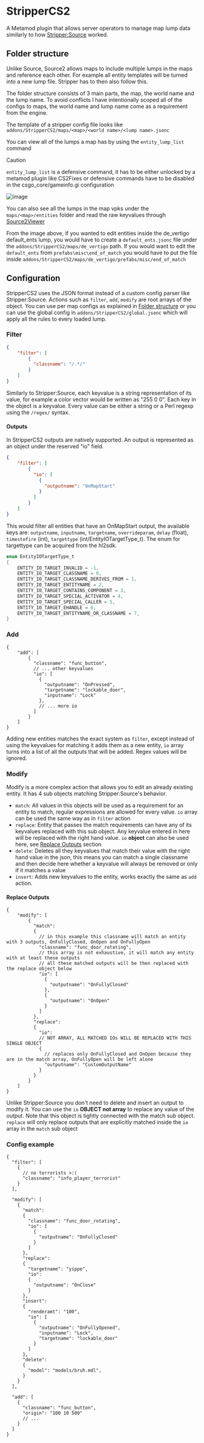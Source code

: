 
# StripperCS2

A Metamod plugin that allows server operators to manage map lump data similarly to how [Stripper:Source](https://www.bailopan.net/stripper/) worked.

## Folder structure
Unlike Source, Source2 allows maps to include multiple lumps in the maps and reference each other. For example all entity templates will be turned into a new lump file. Stripper has to then also follow this.

The folder structure consists of 3 main parts, the map, the world name and the lump name. To avoid conflicts I have intentionally scoped all of the configs to maps, the world name and lump name come as a requirement from the engine.

The template of a stripper config file looks like `addons/StripperCS2/maps/<map>/<world name>/<lump name>.jsonc`

You can view all of the lumps a map has by using the `entity_lump_list` command

> [!CAUTION]
> `entity_lump_list` is a defensive command, it has to be either unlocked by a metamod plugin like CS2Fixes or defensive commands have to be disabled in the csgo_core/gameinfo.gi configuration

![image](https://github.com/Source2ZE/StripperCS2/assets/45881722/2ccacaf2-8a78-4ccb-99e5-14781465fd2e)

You can also see all the lumps in the map vpks under the `maps/<map>/entities` folder and read the raw keyvalues through [Source2Viewer](https://valveresourceformat.github.io/)

From the image above, if you wanted to edit entities inside the de_vertigo default_ents lump, you would have to create a `default_ents.jsonc` file under the `addons/StripperCS2/maps/de_vertigo` path. If you would want to edit the `default_ents` from `prefabs\misc\end_of_match` you would have to put the file inside `addons/StripperCS2/maps/de_vertigo/prefabs/misc/end_of_match`

## Configuration

StripperCS2 uses the JSON format instead of a custom config parser like Stripper:Source. Actions such as `filter`, `add`, `modify` are root arrays of the object.
You can use per map configs as explained in [Folder structure](#folder-structure) or you can use the global config in `addons/StripperCS2/global.jsonc` which will apply all the rules to every loaded lump.

### Filter
```json
{
    "filter": [
        {
          "classname": "/.*/"
        }
    ]
}
```

Similarly to Stripper:Source, each keyvalue is a string representation of its value, for example a color vector would be written as "255 0 0". Each key in the object is a keyvalue.
Every value can be either a string or a Perl regexp using the `/regex/` syntax.

#### Outputs

In StripperCS2 outputs are natively supported. An output is represented as an object under the reserved "io" field.

```json
{
    "filter": [
        {
          "io": [
            {
              "outputname": "OnMapStart"
            }
          ]
        }
    ]
}
```

This would filter all entities that have an OnMapStart output, the available keys are: `outputname`, `inputname`, `targetname`, `overrideparam`, `delay` (float), `timestofire` (int), `targettype` (int/EntityIOTargetType_t).
The enum for targettype can be acquired from the hl2sdk.
```c
enum EntityIOTargetType_t
{
	ENTITY_IO_TARGET_INVALID = -1,
	ENTITY_IO_TARGET_CLASSNAME = 0,
	ENTITY_IO_TARGET_CLASSNAME_DERIVES_FROM = 1,
	ENTITY_IO_TARGET_ENTITYNAME = 2,
	ENTITY_IO_TARGET_CONTAINS_COMPONENT = 3,
	ENTITY_IO_TARGET_SPECIAL_ACTIVATOR = 4,
	ENTITY_IO_TARGET_SPECIAL_CALLER = 5,
	ENTITY_IO_TARGET_EHANDLE = 6,
	ENTITY_IO_TARGET_ENTITYNAME_OR_CLASSNAME = 7,
}
```

### Add

```jsonc
{
    "add": [
        {
          "classname": "func_button",
          // ... other keyvalues
          "io": [
            {
              "outputname": "OnPressed",
              "targetname": "lockable_door",
              "inputname": "Lock"
            },
            // ... more io
          ]
        }
    ]
}
```

Adding new entities matches the exact system as `filter`, except instead of using the keyvalues for matching it adds them as a new entity, `io` array turns into a list of all the outputs that will be added. Regex values will be ignored.

### Modify

Modify is a more complex action that allows you to edit an already existing entity.
It has 4 sub objects matching Stripper:Source's behavior.

- `match`: All values in this objects will be used as a requirement for an entity to match, regular expressions are allowed for every value. `io` array can be used the same way as in `filter` action
- `replace`: Entity that passes the match requirements can have any of its keyvalues replaced with this sub object. Any keyvalue entered in here will be replaced with the right hand value. `io` **object** can also be used here, see [Replace Outputs](#replace-outputs) section
- `delete`: Deletes all they keyvalues that match their value with the right hand value in the json, this means you can match a single classname and then decide here whether a keyvalue will always be removed or only if it matches a value
- `insert`: Adds new keyvalues to the entity, works exactly the same as `add` action.

#### Replace Outputs

```jsonc
{
    "modify": [
        {
          "match":
          {
            // in this example this classname will match an entity with 3 outputs, OnFullyClosed, OnOpen and OnFullyOpen
            "classname": "func_door_rotating",
            // this array is not exhaustive, it will match any entity with at least these outputs
            // all these matched outputs will be then replaced with the replace object below
            "io": [
              {
                "outputname": "OnFullyClosed"
              },
              {
                "outputname": "OnOpen"
              }
            ]
          },
          "replace":
          {
            "io":
            // NOT ARRAY, ALL MATCHED IOs WILL BE REPLACED WITH THIS SINGLE OBJECT
            {
              // replaces only OnFullyClosed and OnOpen because they are in the match array, OnFullyOpen will be left alone
              "outputname": "CustomOutputName"
            }
          }
        }
    ]
}
```

Unlike Stripper:Source you don't need to delete and insert an output to modify it. You can use the `io` **OBJECT not array** to replace any value of the output. Note that this object is tightly connected with the match sub object. `replace` will only replace outputs that are explicitly matched inside the `io` array in the `match` sub object


### Config example

```jsonc
{
  "filter": [
    {
      // no terrorists >:(
      "classname": "info_player_terrorist"
    }
  ],

  "modify": [
    {
      "match":
      {
        "classname": "func_door_rotating",
        "io": [
          {
            "outputname": "OnFullyClosed"
          }
        ]
      },
      "replace":
      {
        "targetname": "yippe",
        "io":
        {
          "outputname": "OnClose"
        }
      },
      "insert":
      {
        "renderamt": "100",
        "io": [
          {
            "outputname": "OnFullyOpened",
            "inputname": "Lock",
            "targetname": "lockable_door"
          }
        ]
      },
      "delete":
      {
        "model": "models/bruh.mdl",
      }
    }
  ],

  "add": [
    {
      "classname": "func_button",
      "origin": "100 10 500"
      // ...
    }
  ]
}
```
